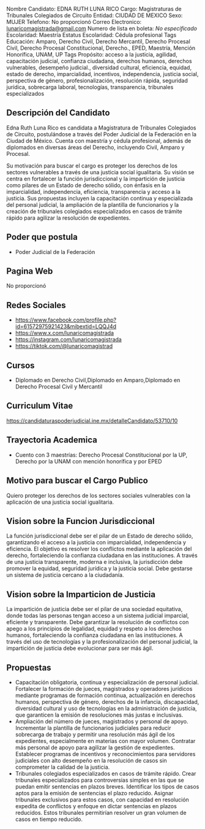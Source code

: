 Nombre Candidato: EDNA RUTH LUNA RICO
Cargo: Magistraturas de Tribunales Colegiados de Circuito
Entidad: CIUDAD DE MEXICO
Sexo: MUJER
Telefono: No proporcionó
Correo Electronico: lunaricomagistrada@gmail.com
Numero de lista en boleta: *No especificado*
Escolaridad: Maestría
Estatus Escolaridad: Cédula profesional
Tags Educación: Amparo, Derecho Civil, Derecho Mercantil, Derecho Procesal Civil, Derecho Procesal Constitucional, Derecho., EPED, Maestría, Mención Honorífica, UNAM, UP
Tags Propósito: acceso a la justicia, agilidad, capacitación judicial, confianza ciudadana, derechos humanos, derechos vulnerables, desempeño judicial., diversidad cultural, eficiencia, equidad, estado de derecho, imparcialidad, incentivos, independencia, justicia social, perspectiva de género, profesionalización, resolución rápida, seguridad jurídica, sobrecarga laboral, tecnologías, transparencia, tribunales especializados


## Descripción del Candidato 

Edna Ruth Luna Rico es candidata a Magistratura de Tribunales Colegiados de Circuito, postulándose a través del Poder Judicial de la Federación en la Ciudad de México. Cuenta con maestría y cédula profesional, además de diplomados en diversas áreas del Derecho, incluyendo Civil, Amparo y Procesal.

Su motivación para buscar el cargo es proteger los derechos de los sectores vulnerables a través de una justicia social igualitaria. Su visión se centra en fortalecer la función jurisdiccional y la impartición de justicia como pilares de un Estado de derecho sólido, con énfasis en la imparcialidad, independencia, eficiencia, transparencia y acceso a la justicia. Sus propuestas incluyen la capacitación continua y especializada del personal judicial, la ampliación de la plantilla de funcionarios y la creación de tribunales colegiados especializados en casos de trámite rápido para agilizar la resolución de expedientes.


## Poder que postula

- Poder Judicial de la Federación


## Pagina Web

No proporcionó


## Redes Sociales

- https://www.facebook.com/profile.php?id=61572975921423&mibextid=LQQJ4d
- https://www.x.com/lunaricomagistrada
- https://instagram.com/lunaricomagistrada
- https://tiktok.com/@lunaricomagistrad


## Cursos

- Diplomado en Derecho Civil,Diplomado en Amparo,Diplomado en Derecho Procesal Civil y Mercantil


## Curriculum Vitae

https://candidaturaspoderjudicial.ine.mx/detalleCandidato/53710/10


## Trayectoria Academica

- Cuento con 3 maestrías: Derecho Procesal Constitucional por la UP, Derecho por la UNAM con mención honorífica y por EPED


## Motivo para buscar el Cargo Publico

Quiero proteger los derechos de los sectores sociales vulnerables con la aplicación de una justicia social igualitaria.


## Vision sobre la Funcion Jurisdiccional

La función jurisdiccional debe ser el pilar de un Estado de derecho sólido, garantizando el acceso a la justicia con imparcialidad, independencia y eficiencia. El objetivo es resolver los conflictos mediante la aplicación del derecho, fortaleciendo la confianza ciudadana en las instituciones. A través de una justicia transparente, moderna e inclusiva, la jurisdicción debe promover la equidad, seguridad jurídica y la justicia social. Debe gestarse un sistema de justicia cercano a la ciudadanía.


## Vision sobre la Imparticion de Justicia

La impartición de justicia debe ser el pilar de una sociedad equitativa, donde todas las personas tengan acceso a un sistema judicial imparcial, eficiente y transparente. Debe garantizar la resolución de conflictos con apego a los principios de legalidad, equidad y respeto a los derechos humanos, fortaleciendo la confianza ciudadana en las instituciones. A través del uso de tecnologías y la profesionalización del personal judicial, la impartición de justicia debe evolucionar para ser más ágil.


## Propuestas

- Capacitación obligatoria, continua y especialización de personal judicial. Fortalecer la formación de jueces, magistrados y operadores jurídicos mediante programas de formación continua, actualización en derechos humanos, perspectiva de género, derechos de la infancia, discapacidad, diversidad cultural y uso de tecnologías en la administración de justicia, que garanticen la emisión de resoluciones más justas e inclusivas.
- Ampliación del número de jueces, magistrados y personal de apoyo. Incrementar la plantilla de funcionarios judiciales para reducir sobrecarga de trabajo y permitir una resolución más ágil de los expedientes, especialmente en materias con mayor volumen. Contratar más personal de apoyo para agilizar la gestión de expedientes. Establecer programas de incentivos y reconocimientos para servidores judiciales con alto desempeño en la resolución de casos sin comprometer la calidad de la justicia.
- Tribunales colegiados especializados en casos de trámite rápido. Crear tribunales especializados para controversias simples en las que se puedan emitir sentencias en plazos breves. Identificar los tipos de casos aptos para la emisión de sentencias el plazo reducido. Asignar tribunales exclusivos para estos casos, con capacidad en resolución expedita de conflictos y enfoque en dictar sentencias en plazos reducidos. Estos tribunales permitirían resolver un gran volumen de casos en tiempo reducido.

